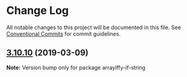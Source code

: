 # Change Log

All notable changes to this project will be documented in this file.
See [Conventional Commits](https://conventionalcommits.org) for commit guidelines.

## [3.10.10](https://gitlab.com/codsen/codsen/compare/arrayiffy-if-string@3.10.9...arrayiffy-if-string@3.10.10) (2019-03-09)

**Note:** Version bump only for package arrayiffy-if-string
